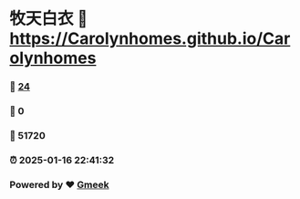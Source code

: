 # 牧天白衣 :link: https://Carolynhomes.github.io/Carolynhomes 
### :page_facing_up: [24](https://Carolynhomes.github.io/Carolynhomes/tag.html) 
### :speech_balloon: 0 
### :hibiscus: 51720 
### :alarm_clock: 2025-01-16 22:41:32 
### Powered by :heart: [Gmeek](https://github.com/Meekdai/Gmeek)
